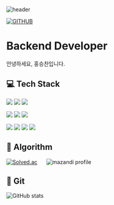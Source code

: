 ![header](https://capsule-render.vercel.app/api?type=waving&height=150&color=gradient&text=Weekndd&textBg=false&fontAlign=78&fontSize=50&fontAlignY=30&animation=fadeIn&descAlign=50)

<!--
**Weekndd/Weekndd** is a ✨ _special_ ✨ repository because its `README.md` (this file) appears on your GitHub profile.

Here are some ideas to get you started:

- 🔭 I’m currently working on ...
- 🌱 I’m currently learning ...
- 👯 I’m looking to collaborate on ...
- 🤔 I’m looking for help with ...
- 💬 Ask me about ...
- 📫 How to reach me: ...
- 😄 Pronouns: ...
- ⚡ Fun fact: ...
-->
[![GITHUB](https://hits.seeyoufarm.com/api/count/incr/badge.svg?url=https%3A%2F%2Fgithub.com%2FWeekndd&count_bg=%2374DF00&title_bg=%232F2E2E&icon=github.svg&icon_color=%23FFFFFF&title=GITHUB&edge_flat=false)](https://github.com/Weekndd)
# Backend Developer
안녕하세요, 홍승찬입니다.


## 💻 Tech Stack 
<img src="https://img.shields.io/badge/JavaScript-F7DF1E?style=for-the-badge&logo=JavaScript&logoColor=white"/></a>
<img src="https://img.shields.io/badge/HTML5-E34F26?style=for-the-badge&logo=HTML5&logoColor=white"/></a>
<img src="https://img.shields.io/badge/CSS3-1572B6?style=for-the-badge&logo=CSS3&logoColor=white"/></a>

<img src="https://img.shields.io/badge/Spring Boot-6DB33F?style=for-the-badge&logo=SpringBoot&logoColor=white"/></a>
<img src="https://img.shields.io/badge/Spring Data JPA-6DB33F?style=for-the-badge&logo=Spring&logoColor=white"/></a>
<img src="https://img.shields.io/badge/MyBatis-DC382D?style=for-the-badge&logo=MyBatis&logoColor=white"/>

<img src="https://img.shields.io/badge/Java-3766AB?style=for-the-badge&logo=Java&logoColor=white"/></a>
<img src="https://img.shields.io/badge/MySQL-4479A1?style=for-the-badge&logo=MySQL&logoColor=white"/></a>
<img src="https://img.shields.io/badge/Oracle-F80000?style=for-the-badge&logo=Oracle&logoColor=white"/>
<img src="https://img.shields.io/badge/Redis-DC382D?style=for-the-badge&logo=Redis&logoColor=white"/></a>


## 🧩 Algorithm
[![Solved.ac](http://mazassumnida.wtf/api/v2/generate_badge?boj=hsch19)](https://solved.ac/hsch19) &nbsp;&nbsp;&nbsp;&nbsp; ![mazandi profile](http://mazandi.herokuapp.com/api?handle=hsch19&theme=warm)
## 🔄 Git
![GitHub stats](https://github-readme-stats.vercel.app/api?username=weekndd&show_icons=true&theme=transparent)
     
